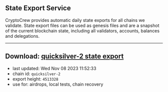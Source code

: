 ## State Export Service
CryptoCrew provides automatic daily state exports for all chains we validate. State export files can be used as genesis files and are a snapshot of the current blockchain state, including all validators, accounts, balances and delegations.

---
**Download: [quicksilver-2 state export](https://dl.ccvalidators.com/SERVICE/quicksilver/quicksilver-2_export_4513328.json)**
---

- last updated: Wed Nov 08 2023 11:52:33
- chain id: `quicksilver-2`
- export height: `4513328`
- use for: airdrops, local tests, chain recovery

